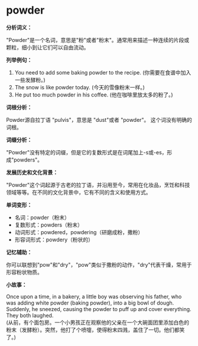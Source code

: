 # powder

**分析词义：**

  

"Powder"是一个名词，意思是"粉"或者"粉末"。通常用来描述一种连续的片段或颗粒，细小到让它们可以自由流动。

  

**列举例句：**

  

1.  You need to add some baking powder to the recipe. (你需要在食谱中加入一些发酵粉。)
2.  The snow is like powder today. (今天的雪像粉末一样。)
3.  He put too much powder in his coffee. (他在咖啡里放太多的粉了。)

  

**词根分析：**

  

Powder源自拉丁语 "pulvis"，意思是 "dust"或者 "powder"。 这个词没有明确的词根。

  

**词缀分析：**

  

"Powder"没有特定的词缀，但是它的复数形式是在词尾加上-s或-es，形成"powders"。

  

**发展历史和文化背景：**

  

"Powder"这个词起源于古老的拉丁语，并沿用至今，常用在化妆品，烹饪和科技领域等等。在不同的文化背景中，它有不同的含义和使用方式。

  

**单词变形：**

  

*   名词：powder（粉末）
*   复数形式：powders（粉末）
*   动词形式：powdered，powdering（研磨成粉，撒粉）
*   形容词形式：powdery（粉状的）

  

**记忆辅助：**

  

你可以联想到"pow"和"dry"，"pow"类似于撒粉的动作，"dry"代表干燥，常用于形容粉状物质。

  

**小故事：**

  

Once upon a time, in a bakery, a little boy was observing his father, who was adding white powder (baking powder), into a big bowl of dough. Suddenly, he sneezed, causing the powder to puff up and cover everything. They both laughed.  
(从前，有个面包房。一个小男孩正在观察他的父亲在一个大碗面团里添加白色的粉末（发酵粉）。突然，他打了个喷嚏，使得粉末四溅，盖住了一切。他们都笑了。)
